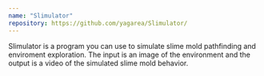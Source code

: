 ```yaml
---
name: "Slimulator"
repository: https://github.com/yagarea/Slimulator/
---
```


Slimulator is a program you can use to simulate slime mold pathfinding and enviroment exploration. The input is an image of the environment and the output is a video of the simulated slime mold behavior.

